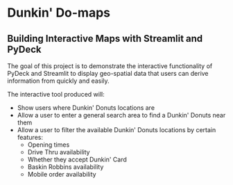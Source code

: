 # Dunkin' Do-maps
## Building Interactive Maps with Streamlit and PyDeck

The goal of this project is to demonstrate the interactive functionality of PyDeck and Streamlit 
to display geo-spatial data that users can derive information from quickly and easily. 

The interactive tool produced will: 
   * Show users where Dunkin' Donuts locations are
   * Allow a user to enter a general search area to find a Dunkin' Donuts near them
   * Allow a user to filter the available Dunkin' Donuts locations by certain features:
       * Opening times 
       * Drive Thru availability
       * Whether they accept Dunkin' Card
       * Baskin Robbins availability
       * Mobile order availability
